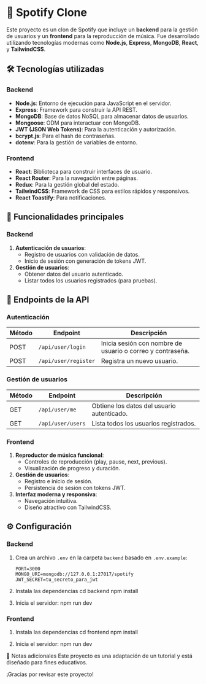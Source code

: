 # 🎵 Spotify Clone

Este proyecto es un clon de Spotify que incluye un **backend** para la gestión de usuarios y un **frontend** para la reproducción de música. Fue desarrollado utilizando tecnologías modernas como **Node.js**, **Express**, **MongoDB**, **React**, y **TailwindCSS**.

## 🛠️ Tecnologías utilizadas

### Backend

- **Node.js**: Entorno de ejecución para JavaScript en el servidor.
- **Express**: Framework para construir la API REST.
- **MongoDB**: Base de datos NoSQL para almacenar datos de usuarios.
- **Mongoose**: ODM para interactuar con MongoDB.
- **JWT (JSON Web Tokens)**: Para la autenticación y autorización.
- **bcrypt.js**: Para el hash de contraseñas.
- **dotenv**: Para la gestión de variables de entorno.

### Frontend

- **React**: Biblioteca para construir interfaces de usuario.
- **React Router**: Para la navegación entre páginas.
- **Redux**: Para la gestión global del estado.
- **TailwindCSS**: Framework de CSS para estilos rápidos y responsivos.
- **React Toastify**: Para notificaciones.

## 🚀 Funcionalidades principales

### Backend

1. **Autenticación de usuarios**:
   - Registro de usuarios con validación de datos.
   - Inicio de sesión con generación de tokens JWT.
2. **Gestión de usuarios**:
   - Obtener datos del usuario autenticado.
   - Listar todos los usuarios registrados (para pruebas).

## 📄 Endpoints de la API

### **Autenticación**
| Método | Endpoint         | Descripción                          |
|--------|------------------|--------------------------------------|
| POST   | `/api/user/login` | Inicia sesión con nombre de usuario o correo y contraseña. |
| POST   | `/api/user/register` | Registra un nuevo usuario. |

### **Gestión de usuarios**
| Método | Endpoint         | Descripción                          |
|--------|------------------|--------------------------------------|
| GET    | `/api/user/me`    | Obtiene los datos del usuario autenticado. |
| GET    | `/api/user/users` | Lista todos los usuarios registrados. |


### Frontend

1. **Reproductor de música funcional**:
   - Controles de reproducción (play, pause, next, previous).
   - Visualización de progreso y duración.
2. **Gestión de usuarios**:
   - Registro e inicio de sesión.
   - Persistencia de sesión con tokens JWT.
3. **Interfaz moderna y responsiva**:
   - Navegación intuitiva.
   - Diseño atractivo con TailwindCSS.


## ⚙️ Configuración

### Backend
1. Crea un archivo `.env` en la carpeta `backend` basado en `.env.example`:
   ```env
   PORT=3000
   MONGO_URI=mongodb://127.0.0.1:27017/spotify
   JWT_SECRET=tu_secreto_para_jwt

2. Instala las dependencias
    cd backend
    npm install

3. Inicia el servidor:
    npm run dev

### Frontend

1. Instala las dependencias
    cd frontend
    npm install

2. Inicia el servidor:
    npm run dev

📝 Notas adicionales
Este proyecto es una adaptación de un tutorial y está diseñado para fines educativos.

¡Gracias por revisar este proyecto!